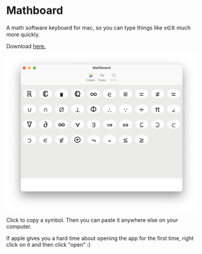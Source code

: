 # Mathboard
A math software keyboard for mac, so you can type things like x∈ℝ much more quickly.

Download [here.](https://github.com/rosedalerk/Mathboard/releases)


![Mathboard Pre-alpha](https://github.com/rosedalerk/Mathboard/blob/main/Mathboard%20Pre-alpha.png)

Click to copy a symbol. Then you can paste it anywhere else on your computer.

If apple gives you a hard time about opening the app for the first time, right click on it and then click "open" :)
